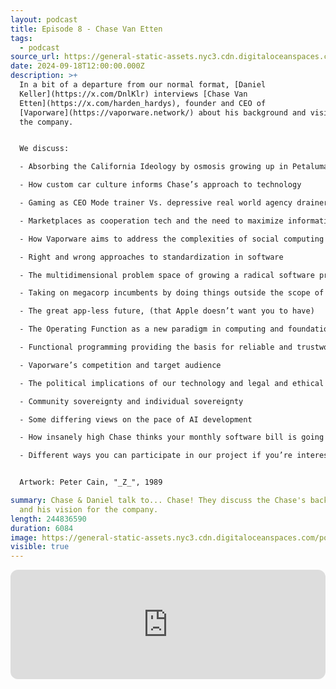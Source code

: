 ```yaml
---
layout: podcast
title: Episode 8 - Chase Van Etten
tags:
  - podcast
source_url: https://general-static-assets.nyc3.cdn.digitaloceanspaces.com/podcasts/episode-8_chase-van-etten.mp3
date: 2024-09-18T12:00:00.000Z
description: >+
  In a bit of a departure from our normal format, [Daniel
  Keller](https://x.com/DnlKlr) interviews [Chase Van
  Etten](https://x.com/harden_hardys), founder and CEO of
  [Vaporware](https://vaporware.network/) about his background and vision for
  the company.


  We discuss:

  - Absorbing the California Ideology by osmosis growing up in Petaluma

  - How custom car culture informs Chase’s approach to technology

  - Gaming as CEO Mode trainer Vs. depressive real world agency drainer 

  - Marketplaces as cooperation tech and the need to maximize informational flow rates

  - How Vaporware aims to address the complexities of social computing

  - Right and wrong approaches to standardization in software 

  - The multidimensional problem space of growing a radical software project as a startup

  - Taking on megacorp incumbents by doing things outside the scope of their business model

  - The great app-less future, (that Apple doesn’t want you to have)

  - The Operating Function as a new paradigm in computing and foundation for a sovereign Exocortex

  - Functional programming providing the basis for reliable and trustworthy distributed systems and software

  - Vaporware’s competition and target audience 

  - The political implications of our technology and legal and ethical challenges

  - Community sovereignty and individual sovereignty

  - Some differing views on the pace of AI development 

  - How insanely high Chase thinks your monthly software bill is going to be in 10 years

  - Different ways you can participate in our project if you’re interested!


  Artwork: Peter Cain, "_Z_", 1989

summary: Chase & Daniel talk to... Chase! They discuss the Chase's background
  and his vision for the company.
length: 244836590
duration: 6084
image: https://general-static-assets.nyc3.cdn.digitaloceanspaces.com/podcasts/episode-8.jpg
visible: true
---
```

<iframe height="175" width="100%" title="Media player" src="https://embed.podcasts.apple.com/us/podcast/episode-8-chase-van-etten/id1750587121?i=1000669482742&amp;itscg=30200&amp;itsct=podcast_box_player&amp;ls=1&amp;mttnsubad=1000669482742&amp;theme=auto" id="embedPlayer" style="border: 0px; border-radius: 12px; width: 100%; height: 175px; max-width: 660px;" sandbox="allow-forms allow-popups allow-same-origin allow-scripts allow-top-navigation-by-user-activation" allow="autoplay *; encrypted-media *; clipboard-write"></iframe>
